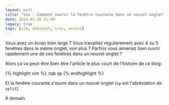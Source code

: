 ```yaml
---
layout: post
title: "Vim - Comment ouvrir la fenêtre courante dans un nouvel onglet"
date: 2014-03-26 21:09
legacy: true
tags: [vim, débutant, truc, astuce]
---
```




Vous avez un écran bien large ? Vous travaillez régulierement avec 4 ou 5
fenêtres dans le même onglet, voir plus ?
Parfois vous aimeriez bien ouvrir rapidement une de ces fenêtres dans un
nouvel onglet ?

<!-- more -->

Alors ça va peut-être bien être l'article le plus court de l'histoire de ce
blog:

{% highlight vim %}
:tab sp
{% endhighlight %}

Et la fenêtre courante s'ouvre dans un nouvel onglet (`sp` est l'abréviation
de `split`).



À demain.



